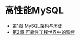 # 高性能MySQL

- [第1章 MySQL架构与历史](https://github.com/Uyouii/Reading/blob/master/%E6%95%B0%E6%8D%AE%E5%BA%93/%E9%AB%98%E6%80%A7%E8%83%BDMySQL/%E7%AC%AC1%E7%AB%A0%20MySQL%E6%9E%B6%E6%9E%84%E4%B8%8E%E5%8E%86%E5%8F%B2.md)
- [第2章 可靠性工程世界中的监控](https://github.com/Uyouii/Reading/blob/master/%E6%95%B0%E6%8D%AE%E5%BA%93/%E9%AB%98%E6%80%A7%E8%83%BDMySQL/%E7%AC%AC2%E7%AB%A0%20%E5%8F%AF%E9%9D%A0%E6%80%A7%E5%B7%A5%E7%A8%8B%E4%B8%96%E7%95%8C%E4%B8%AD%E7%9A%84%E7%9B%91%E6%8E%A7.md)
